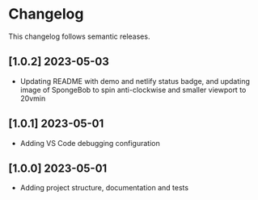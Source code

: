 # Changelog

This changelog follows semantic releases.

## [1.0.2] 2023-05-03

- Updating README with demo and netlify status badge, and updating image of SpongeBob to spin anti-clockwise and smaller viewport to 20vmin

## [1.0.1] 2023-05-01

- Adding VS Code debugging configuration

## [1.0.0] 2023-05-01

- Adding project structure, documentation and tests
